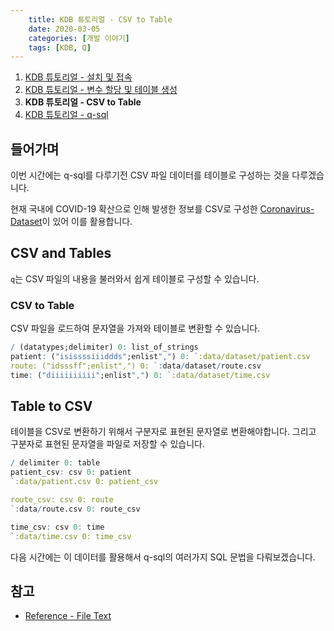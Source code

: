 ```yaml
---
    title: KDB 튜토리얼 - CSV to Table
    date: 2020-03-05
    categories: [개발 이야기]
    tags: [KDB, Q]
---
```


1. [KDB 튜토리얼 - 설치 및 접속](kdb-tutorial-install-and-connection)
2. [KDB 튜토리얼 - 변수 할당 및 테이블 생성](kdb-tutorial-assign-variables-and-tables)
3. **KDB 튜토리얼 - CSV to Table**
4. [KDB 튜토리얼 - q-sql](kdb-tutorial-q-sql)

## 들어가며
이번 시간에는 q-sql를 다루기전 CSV 파일 데이터를 테이블로 구성하는 것을 다루겠습니다.

현재 국내에 COVID-19 확산으로 인해 발생한 정보를 CSV로 구성한 [Coronavirus-Dataset](https://github.com/jihoo-kim/Coronavirus-Dataset)이 있어 이를 활용합니다.

## CSV and Tables
`q`는 CSV 파일의 내용을 불러와서 쉽게 테이블로 구성할 수 있습니다.

### CSV to Table
CSV 파일을 로드하여 문자열을 가져와 테이블로 변환할 수 있습니다.

```q
/ (datatypes;delimiter) 0: list_of_strings
patient: ("isissssiiiddds";enlist",") 0: `:data/dataset/patient.csv
route: ("idsssff";enlist",") 0: `:data/dataset/route.csv
time: ("diiiiiiiiii";enlist",") 0: `:data/dataset/time.csv
```


## Table to CSV
테이블을 CSV로 변환하기 위해서 구분자로 표현된 문자열로 변환해야합니다.
그리고 구분자로 표현된 문자열을 파일로 저장할 수 있습니다.

```q
/ delimiter 0: table
patient_csv: csv 0: patient
`:data/patient.csv 0: patient_csv

route_csv: csv 0: route
`:data/route.csv 0: route_csv

time_csv: csv 0: time
`:data/time.csv 0: time_csv
```

다음 시간에는 이 데이터를 활용해서 q-sql의 여러가지 SQL 문법을 다뤄보겠습니다.

## 참고

- [Reference - File Text](https://code.kx.com/q/ref/file-text)